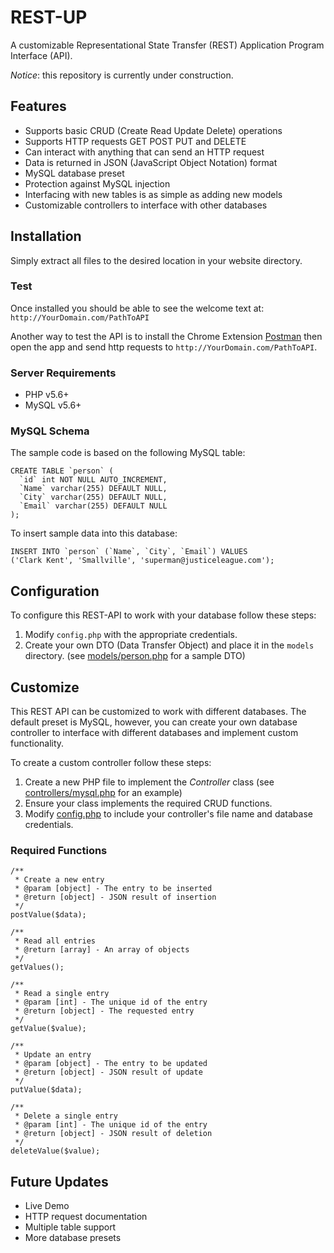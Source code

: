 # REST-UP

A customizable Representational State Transfer (REST) Application Program Interface (API). 

*Notice*: this repository is currently under construction.

## Features

* Supports basic CRUD (Create Read Update Delete) operations
* Supports HTTP requests GET POST PUT and DELETE
* Can interact with anything that can send an HTTP request
* Data is returned in JSON (JavaScript Object Notation) format
* MySQL database preset
* Protection against MySQL injection
* Interfacing with new tables is as simple as adding new models
* Customizable controllers to interface with other databases 

## Installation

Simply extract all files to the desired location in your website directory.

### Test
Once installed you should be able to see the welcome text at: `http://YourDomain.com/PathToAPI`

Another way to test the API is to install the Chrome Extension [Postman](https://chrome.google.com/webstore/detail/postman/fhbjgbiflinjbdggehcddcbncdddomop) then open the app and send http requests to `http://YourDomain.com/PathToAPI`.

### Server Requirements

* PHP v5.6+
* MySQL v5.6+

### MySQL Schema

The sample code is based on the following MySQL table:

```
CREATE TABLE `person` (
  `id` int NOT NULL AUTO_INCREMENT,
  `Name` varchar(255) DEFAULT NULL,
  `City` varchar(255) DEFAULT NULL,
  `Email` varchar(255) DEFAULT NULL
);
```

To insert sample data into this database:

```
INSERT INTO `person` (`Name`, `City`, `Email`) VALUES
('Clark Kent', 'Smallville', 'superman@justiceleague.com');
```


## Configuration

To configure this REST-API to work with your database follow these steps:

1. Modify `config.php` with the appropriate credentials. 
2. Create your own DTO (Data Transfer Object) and place it in the `models` directory. (see [models/person.php]( https://github.com/maxcarter/REST-API/blob/master/models/person.php) for a sample DTO) 


## Customize

This REST API can be customized to work with different databases. The default preset is MySQL, however, you can create your own database controller to interface with different databases and implement custom functionality.

To create a custom controller follow these steps:

1. Create a new PHP file to implement the *Controller* class (see [controllers/mysql.php](https://github.com/maxcarter/REST-API/blob/master/controllers/mysql.php) for an example)
2. Ensure your class implements the required CRUD functions.
3. Modify [config.php](https://github.com/maxcarter/REST-API/blob/master/config/config.php) to include your controller's file name and database credentials. 

### Required Functions
```
/**
 * Create a new entry
 * @param [object] - The entry to be inserted
 * @return [object] - JSON result of insertion
 */
postValue($data);

/**
 * Read all entries
 * @return [array] - An array of objects 
 */
getValues();

/**
 * Read a single entry
 * @param [int] - The unique id of the entry
 * @return [object] - The requested entry
 */
getValue($value);

/**
 * Update an entry
 * @param [object] - The entry to be updated
 * @return [object] - JSON result of update
 */
putValue($data);

/**
 * Delete a single entry
 * @param [int] - The unique id of the entry
 * @return [object] - JSON result of deletion
 */
deleteValue($value);

```

## Future Updates

* Live Demo
* HTTP request documentation
* Multiple table support
* More database presets
